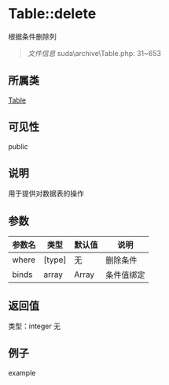 # Table::delete
根据条件删除列
> *文件信息* suda\archive\Table.php: 31~653
## 所属类 

[Table](../Table.md)

## 可见性

  public  
## 说明


用于提供对数据表的操作


## 参数

| 参数名 | 类型 | 默认值 | 说明 |
|--------|-----|-------|-------|
| where |  [type] | 无 |  删除条件 |
| binds |  array | Array |  条件值绑定 |

## 返回值
类型：integer
无

## 例子

example